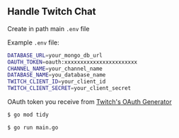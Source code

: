 ## Handle Twitch Chat

Create in path main `.env` file

Example `.env` file:

```bash
DATABASE_URL=your_mongo_db_url
OAUTH_TOKEN=oauth:xxxxxxxxxxxxxxxxxxxxxxx
CHANNEL_NAME=your_channel_name
DATABASE_NAME=you_database_name
TWITCH_CLIENT_ID=your_client_id
TWITCH_CLIENT_SECRET=your_client_secret
```

OAuth token you receive from
[Twitch's OAuth Generator](http://twitchapps.com/tmi/)

```bash
$ go mod tidy
```

```bash
$ go run main.go
```
